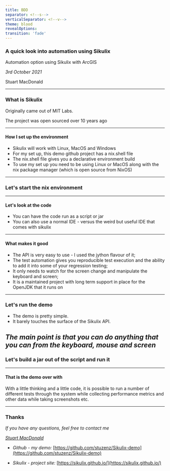 ```yaml
---
title: BDD
separator: <!--s-->
verticalSeparator: <!--v-->
theme: blood
revealOptions:
transition: 'fade'
---
```


### A quick look into automation using Sikulix

Automation option using Sikulix with ArcGIS

_3rd October 2021_

Stuart MacDonald

---

### What is Sikulix

Originally came out of MIT Labs. 

The project was open sourced over 10 years ago


---
#### How I set up the environment

- Sikulix will work with Linux, MacOS and Windows
- For my set up, this demo github project has a nix.shell file
- The nix.shell file gives you a declarative environment build
- To use my set up you need to be using Linux or MacOS along with the nix package manager (which is open source from NixOS)

---
### Let's start the nix environment



---
#### Let's look at the code

- You can have the code run as a script or jar
- You can also use a normal IDE - versus the weird but useful IDE that comes with sikulix

---

#### What makes it good

- The API is very easy to use - I used the jython flavour of it;
- The test automation gives you reproducible test execution and the ability to add it into some of your regression testing;
- It only needs to watch for the screen change and manipulate the keyboard and screen;
- It is a maintained project with long term support in place for the OpenJDK that it runs on
---

### Let's run the demo

- The demo is pretty simple. 
- It barely touches the surface of the Sikulix API.

_The main point is that you can do anything that you can from the keyboard, mouse and screen_
---

### Let's build a jar out of the script and run it

---
#### That is the demo over with

With a little thinking and a little code, it is possible to run a number of different tests through the system while collecting performance metrics and other data while taking screenshots etc.

---
### Thanks

_If you have any questions, feel free to contact me_

_[Stuart MacDonald](stuart.macd@gmail.com)_

- *Github - my demo:* [https://github.com/stuzenz/Sikulix-demo](https://github.com/stuzenz/Sikulix-demo)

- *Sikulix - project site:* [https://sikulix.github.io/](https://sikulix.github.io/) 

